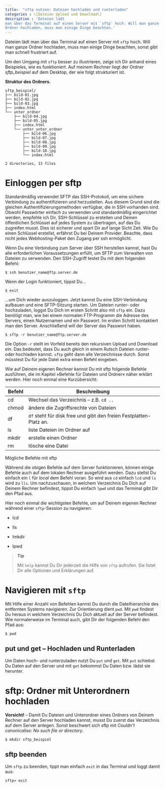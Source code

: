 ```yaml
---
title:  "sftp nutzen: Dateien hochladen und runterladen"
categories : \[Dateien Upload und Download\]
description : 'Dateien lädt
man über das Terminal auf einen Server mit `sftp` hoch. Will man ganze
Ordner hochladen, muss man einige Dinge beachten.'
---
```


Dateien lädt man über das Terminal auf einen Server mit `sftp` hoch.
Will man ganze Ordner hochladen, muss man einige Dinge beachten, sonst
gibt man schnell frustriert auf.

Um den Umgang mit `sftp` besser zu illustrieren, zeige ich Dir anhand
eines Beispieles, wie es funktioniert. Auf meinem Rechner liegt der
Ordner *sftp\_beispiel* auf dem Desktop, der wie folgt strukturiert ist.

**Struktur des Ordners.**

    sftp_beispiel/
    ├── bild-01.jpg
    ├── bild-02.jpg
    ├── bild-03.jpg
    ├── index.html
    └── unter_ordner
        ├── bild-04.jpg
        ├── bild-05.jpg
        ├── index.html
        └── unter_unter_ordner
            ├── bild-06.jpg
            ├── bild-07.jpg
            ├── bild-08.jpg
            ├── bild-09.jpg
            ├── bild-10.jpg
            └── index.html
    
    2 directories, 13 files

# Einloggen per sftp

Standardmäßig verwendet SFTP das SSH-Protokoll, um eine sichere
Verbindung zu authentifizieren und herzustellen. Aus diesem Grund sind
die gleichen Authentifizierungsmethoden verfügbar, die in SSH vorhanden
sind. Obwohl Passwörter einfach zu verwenden und standardmäßig
eingerichtet werden, empfehle ich Dir, SSH-Schlüssel zu erstellen und
Deinen öffentlichen Schlüssel auf jedes System zu übertragen, auf das Du
zugreifen musst. Dies ist sicherer und spart Dir auf lange Sicht Zeit.
Wie Du einen Schlüssel erstellst, erfährst Du bei Deinem Provider.
Beachte, dass nicht jedes Webhosting-Paket den Zugang per ssh
ermöglicht.

Wenn Du eine Verbindung zum Server über SSH herstellen kannst, hast Du
alle erforderlichen Voraussetzungen erfüllt, um SFTP zum Verwalten von
Dateien zu verwenden. Den SSH-Zugriff testet Du mit dem folgenden
Befehl:

    $ ssh benutzer_name@ftp.server.de

Wenn der Login funktioniert, tippst Du…

    $ exit

…um Dich wieder auszuloggen. Jetzt kannst Du eine SSH-Verbindung
aufbauen und eine SFTP-Sitzung starten. Um Dateien runter- oder
hochzuladen, loggst Du Dich im ersten Schritt also mit `sftp` ein. Dazu
benötigt man, wie bei einem normalen FTP-Programm die Adresse des
Servers, einen Nutzernamen und ein Passwort. Im ersten Schritt
kontaktiert man den Server. Anschließend will der Server das Passwort
haben.

    $ sftp -r benutzer_name@ftp.server.de

Die Option `-r` stellt im Vorfeld bereits den rekursiven Upload und
Download ein. Das bedeutet, dass Du auch gleich in einem Rutsch Dateien
runter- oder hochladen kannst. `sftp` geht dann alle Verzeichnisse
durch. Sonst müsstest Du für jede Datei extra einen Befehl eingeben.

Wie auf Deinem eigenen Rechner kannst Du mit sftp folgende Befehle
ausführen, die im Kapitel »Befehle für Dateien und Ordner« näher
erklärt werden. Hier noch einmal eine
Kurzübersicht:

| Befehl | Beschreibung                                                       |
| ------ | ------------------------------------------------------------------ |
| cd     | Wechsel das Verzeichnis – z.B. `cd ..`                             |
| chmod  | ändere die Zugriffsrechte von Dateien                              |
| df     | `df` steht für disk free und gibt den freien Festplatten-Platz an. |
| ls     | liste Dateien im Ordner auf                                        |
| mkdir  | erstelle einen Ordner                                              |
| rm     | lösche eine Datei                                                  |

Mögliche Befehle mit sftp

Während die obigen Befehle auf dem Server funktionieren, können einige
Befehle auch auf dem lokalen Rechner ausgeführt werden. Dazu stellst Du
einfach ein `l` für *local* dem Befehl voran. So wird aus `cd` einfach
`lcd` und `ls` wird zu `lls`. Um nachzuschauen, in welchem Verzeichnis
Du Dich auf Deinem Rechner befindest, tippst Du einfach `lpwd` und das
Terminal gibt Dir den Pfad aus.

Hier noch einmal die wichtigsten Befehle, um auf Deinem eigenen Rechner
während einer `sftp`-Session zu navigieren:

  - lcd

  - lls

  - lmkdir

  - lpwd

> **Tip**
> 
> Mit `help` kannst Du Dir jederzeit die Hilfe von `sftp` aufrufen. Sie
> listet Dir alle Optionen und Erklärungen auf.

# Navigieren mit `sftp`

Mit Hilfe einer Anzahl von Befehlen kannst Du durch die Dateihierarchie
des entfernten Systems navigieren. Zur Orientierung dient `pwd`. Mit
`pwd` findest Du heraus in welchem Verzeichnis Du Dich aktuell auf der
Server befindest. Wie normalerweise im Terminal auch, gibt Dir der
folgenden Befehl den Pfad aus:

    $ pwd

## put und get – Hochladen und Runterladen

Um Daten hoch- und runterzuladen nutzt Du `put` und `get`. Mit `put`
schiebst Du Daten auf den Server und mit `get` bekommst Du Daten bzw.
lädst sie herunter.

# sftp: Ordner mit Unterordnern hochladen

**Vorsicht\!** – Damit Du Dateien und Unterordner eines Ordners von
Deinem Rechner auf den Server hochladen kannst, musst Du zuerst das
Verzeichnis auf dem Server anlegen. Sonst beschwert sich sftp mit
*Couldn’t canonicalise: No such file or directory*.

    $ mkdir sftp_beispiel

## sftp beenden

Um `sftp` zu beenden, tippt man einfach `exit` in das Terminal und loggt
damit aus:

    sftp> exit
